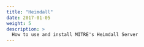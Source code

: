 ```yaml
---
title: "Heimdall"
date: 2017-01-05
weight: 5
description: >
  How to use and install MITRE's Heimdall Server
---
```


